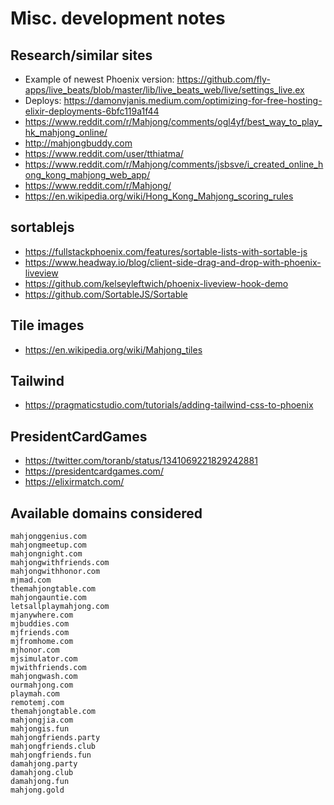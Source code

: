 # Misc. development notes

## Research/similar sites

- Example of newest Phoenix version: <https://github.com/fly-apps/live_beats/blob/master/lib/live_beats_web/live/settings_live.ex>
- Deploys: <https://damonvjanis.medium.com/optimizing-for-free-hosting-elixir-deployments-6bfc119a1f44>
- <https://www.reddit.com/r/Mahjong/comments/ogl4yf/best_way_to_play_hk_mahjong_online/>
- <http://mahjongbuddy.com>
- <https://www.reddit.com/user/tthiatma/>
- <https://www.reddit.com/r/Mahjong/comments/jsbsve/i_created_online_hong_kong_mahjong_web_app/>
- <https://www.reddit.com/r/Mahjong/>
- <https://en.wikipedia.org/wiki/Hong_Kong_Mahjong_scoring_rules>

## sortablejs

- <https://fullstackphoenix.com/features/sortable-lists-with-sortable-js>
- <https://www.headway.io/blog/client-side-drag-and-drop-with-phoenix-liveview>
- <https://github.com/kelseyleftwich/phoenix-liveview-hook-demo>
- <https://github.com/SortableJS/Sortable>

## Tile images

- <https://en.wikipedia.org/wiki/Mahjong_tiles>

## Tailwind

- <https://pragmaticstudio.com/tutorials/adding-tailwind-css-to-phoenix>

## PresidentCardGames

- <https://twitter.com/toranb/status/1341069221829242881>
- <https://presidentcardgames.com/>
- <https://elixirmatch.com/>

## Available domains considered

```
mahjonggenius.com
mahjongmeetup.com
mahjongnight.com
mahjongwithfriends.com
mahjongwithhonor.com
mjmad.com
themahjongtable.com
mahjongauntie.com
letsallplaymahjong.com
mjanywhere.com
mjbuddies.com
mjfriends.com
mjfromhome.com
mjhonor.com
mjsimulator.com
mjwithfriends.com
mahjongwash.com
ourmahjong.com
playmah.com
remotemj.com
themahjongtable.com
mahjongjia.com
mahjongis.fun
mahjongfriends.party
mahjongfriends.club
mahjongfriends.fun
damahjong.party
damahjong.club
damahjong.fun
mahjong.gold
```
